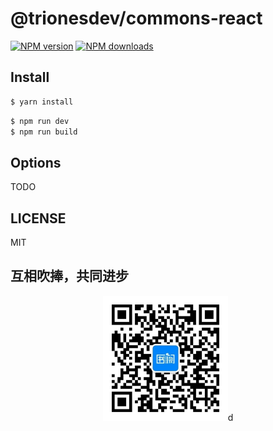 # @trionesdev/commons-react

[![NPM version](https://img.shields.io/npm/v/@trionesdev/commons-react.svg?style=flat)](https://npmjs.com/package/@trionesdev/commons-react)
[![NPM downloads](http://img.shields.io/npm/dm/@trionesdev/commons-react.svg?style=flat)](https://npmjs.com/package/@trionesdev/commons-react)

## Install

```bash
$ yarn install
```

```bash
$ npm run dev
$ npm run build
```

## Options

TODO

## LICENSE

MIT

## 互相吹捧，共同进步

<div style="width: 100%;text-align: center;">
<img src="../../images/shuque_wx.jpg" width="200px" alt="">d
</div>